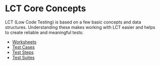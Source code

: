 # LCT Core Concepts

LCT (Low Code Testing) is based on a few basic concepts and data structures. Understanding these makes working with LCT easier and helps to create reliable and meaningful tests:

* [Worksheets](./worksheets.md)
* [Test Cases](./test-cases.md)
* [Test Steps](./test-steps.md)
* [Test Suites](./test-suites.md)
  

